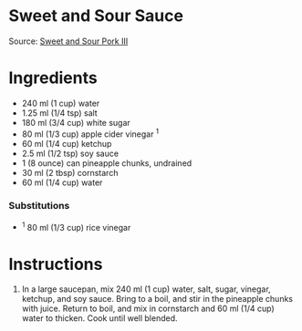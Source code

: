 # Sweet and Sour Sauce

Source: [Sweet and Sour Pork III](http://allrecipes.com/recipe/31144/sweet-and-sour-pork-iii/)

# Ingredients
* 240 ml (1 cup) water
* 1.25 ml (1/4 tsp) salt
* 180 ml (3/4 cup) white sugar
* 80 ml (1/3 cup) apple cider vinegar <sup>1</sup>
* 60 ml (1/4 cup) ketchup
* 2.5 ml (1/2 tsp) soy sauce
* 1 (8 ounce) can pineapple chunks, undrained
* 30 ml (2 tbsp) cornstarch
* 60 ml (1/4 cup) water

### Substitutions
* <sup>1</sup> 80 ml (1/3 cup) rice vinegar

# Instructions
1. In a large saucepan, mix 240 ml (1 cup) water,  salt, sugar, vinegar, ketchup, and soy sauce. Bring to a boil, and stir in the pineapple chunks with juice. Return to boil, and mix in cornstarch and 60 ml (1/4 cup) water to thicken. Cook until well blended.
